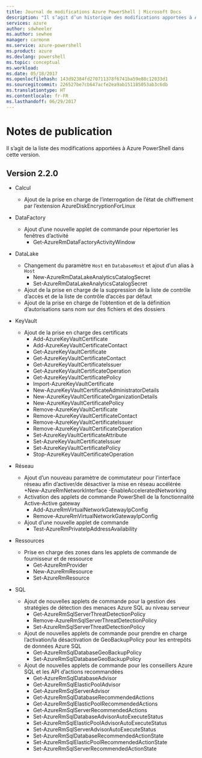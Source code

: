 ```yaml
---
title: Journal de modifications Azure PowerShell | Microsoft Docs
description: "Il s’agit d’un historique des modifications apportées à Azure PowerShell dans la dernière version."
services: azure
author: sdwheeler
ms.author: sewhee
manager: carmonm
ms.service: azure-powershell
ms.product: azure
ms.devlang: powershell
ms.topic: conceptual
ms.workload: 
ms.date: 05/18/2017
ms.openlocfilehash: 143d92384fd270711378f6741ba59e88c12833d1
ms.sourcegitcommit: 226527be7cb647acfe2ea9ab151185053ab3c6db
ms.translationtype: HT
ms.contentlocale: fr-FR
ms.lasthandoff: 06/29/2017
---
```

# <a name="release-notes"></a>Notes de publication

Il s’agit de la liste des modifications apportées à Azure PowerShell dans cette version.

## <a name="version-220"></a>Version 2.2.0
* Calcul
  - Ajout de la prise en charge de l’interrogation de l’état de chiffrement par l’extension AzureDiskEncryptionForLinux
* DataFactory
  - Ajout d’une nouvelle applet de commande pour répertorier les fenêtres d’activité
    + Get-AzureRmDataFactoryActivityWindow
* DataLake
  - Changement du paramètre `Host` en `DatabaseHost` et ajout d’un alias à `Host`
    + New-AzureRmDataLakeAnalyticsCatalogSecret
    + Set-AzureRmDataLakeAnalyticsCatalogSecret
  - Ajout de la prise en charge de la suppression de la liste de contrôle d’accès et de la liste de contrôle d’accès par défaut
  - Ajout de la prise en charge de l’obtention et de la définition d’autorisations sans nom sur des fichiers et des dossiers
* KeyVault
  - Ajout de la prise en charge des certificats
    + Add-AzureKeyVaultCertificate
    + Add-AzureKeyVaultCertificateContact
    + Get-AzureKeyVaultCertificate
    + Get-AzureKeyVaultCertificateContact
    + Get-AzureKeyVaultCertificateIssuer
    + Get-AzureKeyVaultCertificateOperation
    + Get-AzureKeyVaultCertificatePolicy
    + Import-AzureKeyVaultCertificate
    + New-AzureKeyVaultCertificateAdministratorDetails
    + New-AzureKeyVaultCertificateOrganizationDetails
    + New-AzureKeyVaultCertificatePolicy
    + Remove-AzureKeyVaultCertificate
    + Remove-AzureKeyVaultCertificateContact
    + Remove-AzureKeyVaultCertificateIssuer
    + Remove-AzureKeyVaultCertificateOperation
    + Set-AzureKeyVaultCertificateAttribute
    + Set-AzureKeyVaultCertificateIssuer
    + Set-AzureKeyVaultCertificatePolicy
    + Stop-AzureKeyVaultCertificateOperation
* Réseau

  - Ajout d’un nouveau paramètre de commutateur pour l’interface réseau afin d’activer/de désactiver la mise en réseau accélérée +New-AzureRmNetworkInterface -EnableAcceleratedNetworking
  - Activation des applets de commande PowerShell de la fonctionnalité Active-Active gateway
    + Add-AzureRmVirtualNetworkGatewayIpConfig
    + Remove-AzureRmVirtualNetworkGatewayIpConfig
  - Ajout d’une nouvelle applet de commande
    + Test-AzureRmPrivateIpAddressAvailability
* Ressources
  - Prise en charge des zones dans les applets de commande de fournisseur et de ressource
    + Get-AzureRmProvider
    + New-AzureRmResource
    + Set-AzureRmResource
* SQL
  - Ajout de nouvelles applets de commande pour la gestion des stratégies de détection des menaces Azure SQL au niveau serveur
    + Get-AzureRmSqlServerThreatDetectionPolicy
    + Remove-AzureRmSqlServerThreatDetectionPolicy
    + Set-AzureRmSqlServerThreatDetectionPolicy
  - Ajout de nouvelles applets de commande pour prendre en charge l’activation/la désactivation de GeoBackupPolicy pour les entrepôts de données Azure SQL
    + Get-AzureRmSqlDatabaseGeoBackupPolicy
    + Set-AzureRmSqlDatabaseGeoBackupPolicy
  - Ajout de nouvelles applets de commande pour les conseillers Azure SQL et les API d’actions recommandées
    + Get-AzureRmSqlDatabaseAdvisor
    + Get-AzureRmSqlElasticPoolAdvisor
    + Get-AzureRmSqlServerAdvisor
    + Get-AzureRmSqlDatabaseRecommendedActions
    + Get-AzureRmSqlElasticPoolRecommendedActions
    + Get-AzureRmSqlServerRecommendedActions
    + Set-AzureRmSqlDatabaseAdvisorAutoExecuteStatus
    + Set-AzureRmSqlElasticPoolAdvisorAutoExecuteStatus
    + Set-AzureRmSqlServerAdvisorAutoExecuteStatus
    + Set-AzureRmSqlDatabaseRecommendedActionState
    + Set-AzureRmSqlElasticPoolRecommendedActionState
    + Set-AzureRmSqlServerRecommendedActionState
